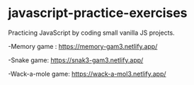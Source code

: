 # javascript-practice-exercises
Practicing JavaScript by coding small vanilla JS projects.  

-Memory game : https://memory-gam3.netlify.app/            

-Snake game: https://snak3-gam3.netlify.app/   

-Wack-a-mole game: https://wack-a-mol3.netlify.app/     
